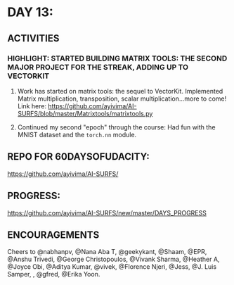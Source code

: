 
DAY 13:
=======

ACTIVITIES
---------------------------------------------------------------------------------------------------------------
### HIGHLIGHT: STARTED BUILDING MATRIX TOOLS: THE SECOND MAJOR PROJECT FOR THE STREAK, ADDING UP TO VECTORKIT

1. Work has started on matrix tools: the sequel to VectorKit. Implemented
Matrix multiplication, transposition, scalar multiplication...more to come!
Link here: https://github.com/ayivima/AI-SURFS/blob/master/Matrixtools/matrixtools.py

2. Continued my second "epoch" through the course: 
Had fun with the MNIST dataset and the `torch.nn` module.


REPO FOR 60DAYSOFUDACITY:
-------------------------
https://github.com/ayivima/AI-SURFS/

PROGRESS:
---------
https://github.com/ayivima/AI-SURFS/new/master/DAYS_PROGRESS


ENCOURAGEMENTS
--------------
Cheers to @nabhanpv, @Nana Aba T, @geekykant, @Shaam, @EPR, @Anshu Trivedi, @George Christopoulos, @Vivank Sharma, @Heather A, @Joyce Obi, @Aditya Kumar, @vivek, @Florence Njeri, @Jess, @J. Luis Samper, , @gfred, @Erika Yoon. 

